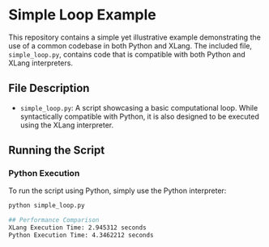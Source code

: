 # Simple Loop Example

This repository contains a simple yet illustrative example demonstrating the use of a common codebase in both Python and XLang. The included file, `simple_loop.py`, contains code that is compatible with both Python and XLang interpreters.

## File Description

- `simple_loop.py`: A script showcasing a basic computational loop. While syntactically compatible with Python, it is also designed to be executed using the XLang interpreter.

## Running the Script

### Python Execution

To run the script using Python, simply use the Python interpreter:

```bash
python simple_loop.py

## Performance Comparison
XLang Execution Time: 2.945312 seconds
Python Execution Time: 4.3462212 seconds
